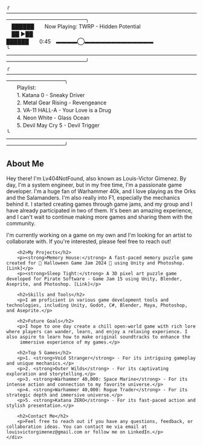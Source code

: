<div class="media-player">
        <div>╭———————————————————————————————————————————————————╮</div>
        <div>　██████　　Now Playing: TWRP - Hidden Potential</div>
        <div>　██ ►██</div>
        <div>  ██████　　0:45　▬▬▬▬◯▬▬▬▬▬▬▬▬▬▬▬▬▬</div>
        <div>╰———————————————————————————————————————————————————╯</div>
        <div class="playlist">
            <div>╭———————————————————————————————————————————————╮</div>
            <div>　　Playlist:</div>
            <div>　　1. Katana 0 - Sneaky Driver</div>
            <div>　　2. Metal Gear Rising - Revengeance</div>
            <div>　　3. VA-11 HALL-A - Your Love is a Drug</div>
            <div>　　4. Neon White - Glass Ocean</div>
            <div>　　5. Devil May Cry 5 - Devil Trigger</div>
            <div>╰———————————————————————————————————————————————╯</div>
        </div>
    </div>
    <div class="content">
        <h2>About Me</h2>
        <p>Hey there! I'm Lv404NotFound, also known as Louis-Victor Gimenez. By day, I'm a system engineer, but in my free time, I'm a passionate game developer. I'm a huge fan of Warhammer 40k, and I love playing as the Orks and the Salamanders. I'm also really into F1, especially the mechanics behind it. I started creating games through game jams, and my group and I have already participated in two of them. It's been an amazing experience, and I can't wait to continue making more games and sharing them with the community.</p>
        <p>I'm currently working on a game on my own and I'm looking for an artist to collaborate with. If you're interested, please feel free to reach out!</p>

        <h2>My Projects</h2>
        <p><strong>Memory House:</strong> A fast-paced memory puzzle game created for 🎃 Halloween Game Jam 2024 🎃 using Unity and Photoshop. [Link]</p>
        <p><strong>Sleep Tight:</strong> A 3D pixel art puzzle game developed for Pirate Software - Game Jam 15 using Unity, Blender, Aseprite, and Photoshop. [Link]</p>

        <h2>Skills and Tools</h2>
        <p>I am proficient in various game development tools and technologies, including Unity, Godot, C#, Blender, Maya, Photoshop, and Aseprite.</p>

        <h2>Future Goals</h2>
        <p>I hope to one day create a chill open-world game with rich lore where players can wander, learn, and enjoy a relaxing experience. I also aspire to learn how to make original soundtracks to enhance the 
         immersive experience of my games.</p>

        <h2>Top 5 Games</h2>
        <p>1. <strong>Void Stranger</strong> - For its intriguing gameplay and unique mechanics.</p>
        <p>2. <strong>Outer Wilds</strong> - For its captivating exploration and storytelling.</p>
        <p>3. <strong>Warhammer 40,000: Space Marine</strong> - For its intense action and connection to my favorite universe.</p>
        <p>4. <strong>Warhammer 40,000: Rogue Trader</strong> - For its strategic depth and immersive universe.</p>
        <p>5. <strong>Katana ZERO</strong> - For its fast-paced action and stylish presentation.</p>

        <h2>Contact Me</h2>
        <p>Feel free to reach out if you have any questions, feedback, or collaboration ideas. You can contact me via email at louisvictorgimenez@gmail.com or follow me on LinkedIn.</p>
    </div>
</body>
</html>
